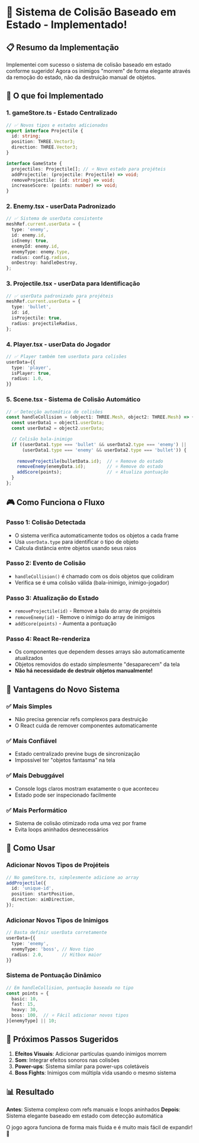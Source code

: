 # 🎯 Sistema de Colisão Baseado em Estado - Implementado!

## 📋 Resumo da Implementação

Implementei com sucesso o sistema de colisão baseado em estado conforme sugerido! Agora os inimigos "morrem" de forma elegante através da remoção do estado, não da destruição manual de objetos.

## 🔧 O que foi Implementado

### 1. **gameStore.ts - Estado Centralizado**
```typescript
// ✅ Novos tipos e estados adicionados
export interface Projectile {
  id: string;
  position: THREE.Vector3;
  direction: THREE.Vector3;
}

interface GameState {
  projectiles: Projectile[]; // ⭐ Novo estado para projéteis
  addProjectile: (projectile: Projectile) => void;
  removeProjectile: (id: string) => void;
  increaseScore: (points: number) => void;
}
```

### 2. **Enemy.tsx - userData Padronizado**
```typescript
// ✅ Sistema de userData consistente
meshRef.current.userData = {
  type: 'enemy',
  id: enemy.id,
  isEnemy: true,
  enemyId: enemy.id,
  enemyType: enemy.type,
  radius: config.radius,
  onDestroy: handleDestroy,
};
```

### 3. **Projectile.tsx - userData para Identificação**
```typescript
// ✅ userData padronizado para projéteis
meshRef.current.userData = {
  type: 'bullet',
  id: id,
  isProjectile: true,
  radius: projectileRadius,
};
```

### 4. **Player.tsx - userData do Jogador**
```typescript
// ✅ Player também tem userData para colisões
userData={{
  type: 'player',
  isPlayer: true,
  radius: 1.0,
}}
```

### 5. **Scene.tsx - Sistema de Colisão Automático**
```typescript
// ✅ Detecção automática de colisões
const handleCollision = (object1: THREE.Mesh, object2: THREE.Mesh) => {
  const userData1 = object1.userData;
  const userData2 = object2.userData;

  // Colisão bala-inimigo
  if ((userData1.type === 'bullet' && userData2.type === 'enemy') ||
      (userData1.type === 'enemy' && userData2.type === 'bullet')) {
    
    removeProjectile(bulletData.id);  // ⭐ Remove do estado
    removeEnemy(enemyData.id);        // ⭐ Remove do estado
    addScore(points);                 // ⭐ Atualiza pontuação
  }
};
```

## 🎮 Como Funciona o Fluxo

### **Passo 1: Colisão Detectada**
- O sistema verifica automaticamente todos os objetos a cada frame
- Usa `userData.type` para identificar o tipo de objeto
- Calcula distância entre objetos usando seus raios

### **Passo 2: Evento de Colisão**
- `handleCollision()` é chamado com os dois objetos que colidiram
- Verifica se é uma colisão válida (bala-inimigo, inimigo-jogador)

### **Passo 3: Atualização do Estado**
- `removeProjectile(id)` - Remove a bala do array de projéteis
- `removeEnemy(id)` - Remove o inimigo do array de inimigos  
- `addScore(points)` - Aumenta a pontuação

### **Passo 4: React Re-renderiza**
- Os componentes que dependem desses arrays são automaticamente atualizados
- Objetos removidos do estado simplesmente "desaparecem" da tela
- **Não há necessidade de destruir objetos manualmente!**

## 🎯 Vantagens do Novo Sistema

### ✅ **Mais Simples**
- Não precisa gerenciar refs complexos para destruição
- O React cuida de remover componentes automaticamente

### ✅ **Mais Confiável**
- Estado centralizado previne bugs de sincronização
- Impossível ter "objetos fantasma" na tela

### ✅ **Mais Debuggável**
- Console logs claros mostram exatamente o que aconteceu
- Estado pode ser inspecionado facilmente

### ✅ **Mais Performático**
- Sistema de colisão otimizado roda uma vez por frame
- Evita loops aninhados desnecessários

## 🔧 Como Usar

### **Adicionar Novos Tipos de Projéteis**
```typescript
// No gameStore.ts, simplesmente adicione ao array
addProjectile({
  id: 'unique-id',
  position: startPosition,
  direction: aimDirection,
});
```

### **Adicionar Novos Tipos de Inimigos**
```typescript
// Basta definir userData corretamente
userData={{
  type: 'enemy',
  enemyType: 'boss', // Novo tipo
  radius: 2.0,       // Hitbox maior
}}
```

### **Sistema de Pontuação Dinâmico**
```typescript
// Em handleCollision, pontuação baseada no tipo
const points = {
  basic: 10,
  fast: 15,
  heavy: 30,
  boss: 100,  // ⭐ Fácil adicionar novos tipos
}[enemyType] || 10;
```

## 🚀 Próximos Passos Sugeridos

1. **Efeitos Visuais**: Adicionar partículas quando inimigos morrem
2. **Som**: Integrar efeitos sonoros nas colisões
3. **Power-ups**: Sistema similar para power-ups coletáveis
4. **Boss Fights**: Inimigos com múltipla vida usando o mesmo sistema

## 📊 Resultado

**Antes**: Sistema complexo com refs manuais e loops aninhados
**Depois**: Sistema elegante baseado em estado com detecção automática

O jogo agora funciona de forma mais fluida e é muito mais fácil de expandir! 🎉
